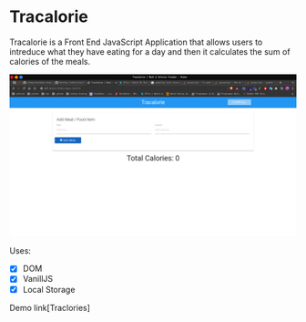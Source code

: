 # Tracalorie

Tracalorie is a Front End JavaScript Application that allows users to intreduce what they have eating for a day and
then it calculates the sum of calories of the meals.

![screenshot](./picture.png)

Uses:

- [x] DOM
- [x] VanillJS
- [x] Local Storage

Demo link[Traclories]
